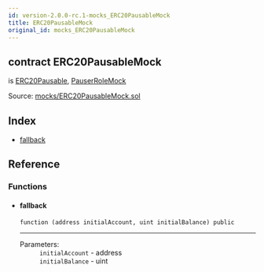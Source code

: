 ```yaml
---
id: version-2.0.0-rc.1-mocks_ERC20PausableMock
title: ERC20PausableMock
original_id: mocks_ERC20PausableMock
---
```


<div class="contract-doc"><div class="contract"><h2 class="contract-header"><span class="contract-kind">contract</span> ERC20PausableMock</h2><p class="base-contracts"><span>is</span> <a href="token_ERC20_ERC20Pausable.html">ERC20Pausable</a><span>, </span><a href="mocks_PauserRoleMock.html">PauserRoleMock</a></p><div class="source">Source: <a href="https://github.com/OpenZeppelin/zeppelin-solidity/blob/v2.0.0-rc.1/contracts/mocks/ERC20PausableMock.sol" target="_blank">mocks/ERC20PausableMock.sol</a></div></div><div class="index"><h2>Index</h2><ul><li><a href="mocks_ERC20PausableMock.html#">fallback</a></li></ul></div><div class="reference"><h2>Reference</h2><div class="functions"><h3>Functions</h3><ul><li><div class="item function"><span id="fallback" class="anchor-marker"></span><h4 class="name">fallback</h4><div class="body"><code class="signature">function <strong></strong><span>(address initialAccount, uint initialBalance) </span><span>public </span></code><hr/><dl><dt><span class="label-parameters">Parameters:</span></dt><dd><div><code>initialAccount</code> - address</div><div><code>initialBalance</code> - uint</div></dd></dl></div></div></li></ul></div></div></div>
